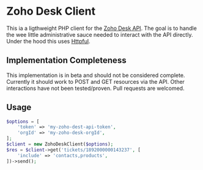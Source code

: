 # Zoho Desk Client

This ia a ligthweight PHP client for the [Zoho Desk API](https://desk.zoho.com/DeskAPIDocument). The goal is to handle 
 the wee little administrative sauce needed to interact with the API directly. Under the hood this uses 
 [Httpful](https://github.com/nategood/httpful). 

## Implementation Completeness

This implementation is in beta and should not be considered complete. Currently it should work to POST and GET resources 
 via the API. Other interactions have not been tested/proven. Pull requests are welcomed.

## Usage

```php
$options = [
    'token' => 'my-zoho-dest-api-token',
    'orgId' => 'my-zoho-desk-orgId',
];
$client = new ZohoDeskClient($options);
$res = $client->get('tickets/1892000000143237', [
    'include' => 'contacts,products',
])->send();
```
